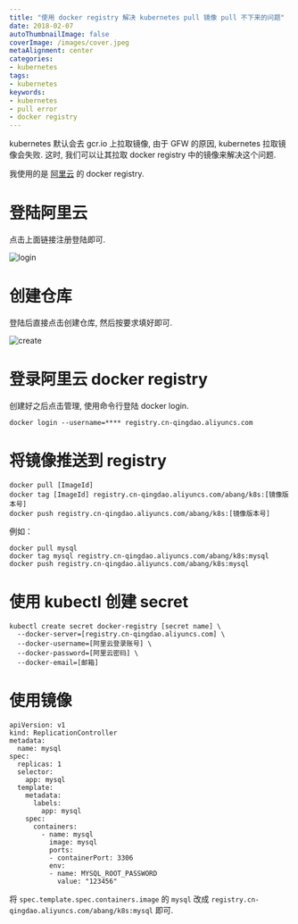 ```yaml
---
title: "使用 docker registry 解决 kubernetes pull 镜像 pull 不下来的问题"
date: 2018-02-07
autoThumbnailImage: false
coverImage: /images/cover.jpeg
metaAlignment: center
categories:
- kubernetes
tags:
- kubernetes
keywords:
- kubernetes
- pull error
- docker registry
---
```


kubernetes 默认会去 gcr.io 上拉取镜像, 由于 GFW 的原因, kubernetes 拉取镜像会失败. 这时, 我们可以让其拉取 docker registry 中的镜像来解决这个问题.

<!--more-->

我使用的是 [阿里云](https://cr.console.aliyun.com/) 的 docker registry.

# 登陆阿里云
点击上面链接注册登陆即可.

![login]()

# 创建仓库
登陆后直接点击创建仓库, 然后按要求填好即可.

![create]()

# 登录阿里云 docker registry

创建好之后点击管理, 使用命令行登陆 docker login.

``` shell
docker login --username=**** registry.cn-qingdao.aliyuncs.com
```

# 将镜像推送到 registry

``` shell
docker pull [ImageId]
docker tag [ImageId] registry.cn-qingdao.aliyuncs.com/abang/k8s:[镜像版本号]
docker push registry.cn-qingdao.aliyuncs.com/abang/k8s:[镜像版本号]
```

例如：

``` shell
docker pull mysql
docker tag mysql registry.cn-qingdao.aliyuncs.com/abang/k8s:mysql
docker push registry.cn-qingdao.aliyuncs.com/abang/k8s:mysql
```

# 使用 kubectl 创建 secret

``` shell
kubectl create secret docker-registry [secret name] \
  --docker-server=[registry.cn-qingdao.aliyuncs.com] \
  --docker-username=[阿里云登录账号] \
  --docker-password=[阿里云密码] \
  --docker-email=[邮箱]
```

# 使用镜像

``` shell
apiVersion: v1
kind: ReplicationController
metadata:
  name: mysql
spec:
  replicas: 1
  selector:
    app: mysql
  template:
    metadata:
      labels:
        app: mysql
    spec:
      containers:
        - name: mysql
          image: mysql
          ports:
          - containerPort: 3306
          env:
          - name: MYSQL_ROOT_PASSWORD
            value: "123456"
```

将 `spec.template.spec.containers.image` 的 `mysql` 改成 `registry.cn-qingdao.aliyuncs.com/abang/k8s:mysql` 即可.